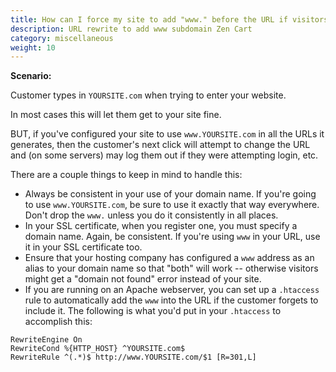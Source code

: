 ```yaml
---
title: How can I force my site to add "www." before the URL if visitors don't enter it?
description: URL rewrite to add www subdomain Zen Cart
category: miscellaneous
weight: 10
---
```

**Scenario:**

Customer types in `YOURSITE.com` when trying to enter your website.

In most cases this will let them get to your site fine.

BUT, if you've configured your site to use `www.YOURSITE.com` in all the URLs it generates, then the customer's next click will attempt to change the URL and (on some servers) may log them out if they were attempting login, etc.  

There are a couple things to keep in mind to handle this:

- Always be consistent in your use of your domain name.  If you're going to use `www.YOURSITE.com`, be sure to use it exactly that way everywhere. Don't drop the `www.` unless  you do it consistently in all places.
- In your SSL certificate, when you register one, you must specify a domain name. Again, be consistent. If you're using `www` in your URL, use it in your SSL certificate too.
- Ensure that your hosting company has configured a  `www` address as an alias to your domain name so that "both" will work -- otherwise visitors might get a "domain not found" error instead of your site.
- If you are running on an Apache webserver, you can set up a `.htaccess` rule to automatically add the `www` into the URL if the customer forgets to include it. The following is what you'd put in your `.htaccess` to accomplish this:

```
RewriteEngine On
RewriteCond %{HTTP_HOST} ^YOURSITE.com$
RewriteRule ^(.*)$ http://www.YOURSITE.com/$1 [R=301,L]
```
